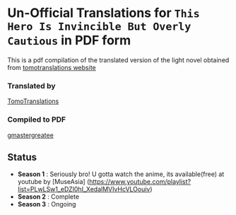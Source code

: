 # Un-Official Translations for `This Hero Is Invincible But Overly Cautious` in PDF form

This is a pdf compilation of the translated version of the light novel obtained from [tomotranslations website](https://tomotranslations.com/this-hero-is-invincible-but-too-cautious/)

### Translated by

[TomoTranslations](https://tomotranslations.com/about-us)

### Compiled to PDF

[gmastergreatee](https://github.com/gmastergreatee)

## Status

- __Season 1__ : Seriously bro! U gotta watch the anime, its available(free) at youtube by [MuseAsia]
(https://www.youtube.com/playlist?list=PLwLSw1_eDZl0hI_XedalMVIvHcVLOouiv)
- __Season 2__ : Complete
- __Season 3__ : Ongoing